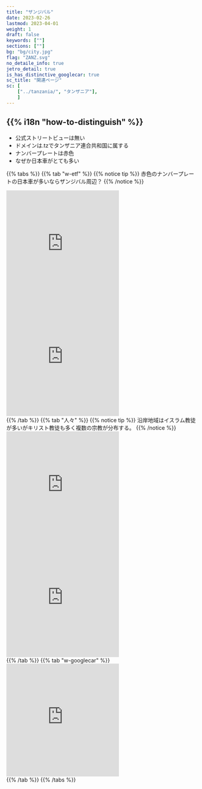 ```yaml
---
title: "ザンジバル"
date: 2023-02-26
lastmod: 2023-04-01
weight: 1
draft: false
keywords: [""]
sections: [""]
bg: "bg/city.jpg"
flag: "ZANZ.svg"
no_detaile_info: true
jetro_detail: true
is_has_distinctive_googlecar: true
sc_title: "関連ページ"
sc: [
    ["../tanzania/", "タンザニア"],
    ]
---
```


<div class="main-desciption country-description">
    <h2 class="section-title">{{% i18n "how-to-distinguish" %}}</h2>
    <ul class="rule-list">
        <li class="no-evidence">公式ストリートビューは無い</li>
        <li>ドメインは<span class="quiz">.tz</span>でタンザニア連合共和国に属する</li>
        <li>ナンバープレートは<span class="quiz">赤色</span></li>
        <li>なぜか日本車がとても多い</li>
    </ul>
</div>

{{% tabs  %}}
{{% tab "w-etf" %}}
{{% notice tip %}}
<span class="quiz">赤色</span>のナンバープレートの日本車が多いならザンジバル周辺？
{{% /notice %}}
<div class="googlemap-if">
<iframe src="https://www.google.com/maps/embed?pb=!4v1680527478873!6m8!1m7!1sCAoSLEFGMVFpcE5fYnBWcnpicnVBd0w0TmotVFBqNzRINkJBOU1tRE9yLVBweTNq!2m2!1d-5.245772456308569!2d39.76819274101717!3f179.59092317321551!4f-12.329262287670431!5f3.325193203789971" width="295" height="295" style="border:0;" allowfullscreen="" loading="lazy" referrerpolicy="no-referrer-when-downgrade"></iframe>
<iframe src="https://www.google.com/maps/embed?pb=!4v1680527882129!6m8!1m7!1sCAoSLEFGMVFpcE1aQmpaZXNybWpzOGpwa0MtSE92YTBiTUdpUHVrVmZEMVVwRWZt!2m2!1d-5.242579508995839!2d39.76789900412926!3f253.48767241880745!4f-15.592865941354532!5f3.215964657252985" width="295" height="295" style="border:0;" allowfullscreen="" loading="lazy" referrerpolicy="no-referrer-when-downgrade"></iframe>
</div>
{{% /tab %}}
{{% tab "人々" %}}
{{% notice tip %}}
沿岸地域はイスラム教徒が多いがキリスト教徒も多く複数の宗教が分布する。
{{% /notice %}}
<div class="googlemap-if">
<iframe src="https://www.google.com/maps/embed?pb=!4v1680527408826!6m8!1m7!1sCAoSLEFGMVFpcFBKeEJFTzFDWEZCSEZuc09TT3pZRlJKWml5OVpTVTJUMHNkbVh1!2m2!1d-5.246945421739359!2d39.76931674121288!3f11.493215953810735!4f-4.637225026354926!5f3.325193203789971" width="295" height="295" style="border:0;" allowfullscreen="" loading="lazy" referrerpolicy="no-referrer-when-downgrade"></iframe>
<iframe src="https://www.google.com/maps/embed?pb=!4v1680576210786!6m8!1m7!1sCAoSLEFGMVFpcE5KZXJ2M2FYWGh2Y0tteXp1STliMEk4RDA3aWdJYldVNnRHdndf!2m2!1d-5.247317166542542!2d39.76974236245915!3f77.23335088781994!4f-18.856992860924464!5f1.6905312204364065" width="295" height="295" style="border:0;" allowfullscreen="" loading="lazy" referrerpolicy="no-referrer-when-downgrade"></iframe>
</div>
{{% /tab %}}
{{% tab "w-googlecar" %}}
<div class="googlemap-if">
<iframe src="https://www.google.com/maps/embed?pb=!4v1680527231651!6m8!1m7!1sCAoSLEFGMVFpcE14ZUNmQ3dXTWZodkE0aU5ack8wUXlWc0tUR28yVnZFYkhicnRM!2m2!1d-6.162393877933622!2d39.18769980767328!3f358.902809115086!4f-89!5f0.4000000000000002" width="295" height="295" style="border:0;" allowfullscreen="" loading="lazy" referrerpolicy="no-referrer-when-downgrade"></iframe>
</div>
{{% /tab %}}
{{% /tabs %}}
